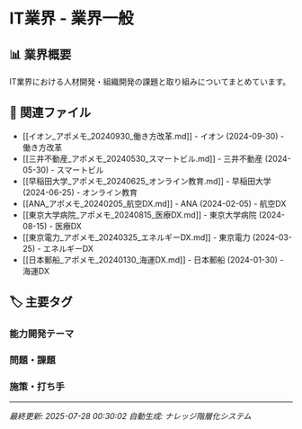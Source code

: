 # IT業界 - 業界一般

## 📊 業界概要

IT業界における人材開発・組織開発の課題と取り組みについてまとめています。

## 📁 関連ファイル

- [[イオン_アポメモ_20240930_働き方改革.md]] - イオン (2024-09-30) - 働き方改革
- [[三井不動産_アポメモ_20240530_スマートビル.md]] - 三井不動産 (2024-05-30) - スマートビル
- [[早稲田大学_アポメモ_20240625_オンライン教育.md]] - 早稲田大学 (2024-06-25) - オンライン教育
- [[ANA_アポメモ_20240205_航空DX.md]] - ANA (2024-02-05) - 航空DX
- [[東京大学病院_アポメモ_20240815_医療DX.md]] - 東京大学病院 (2024-08-15) - 医療DX
- [[東京電力_アポメモ_20240325_エネルギーDX.md]] - 東京電力 (2024-03-25) - エネルギーDX
- [[日本郵船_アポメモ_20240130_海運DX.md]] - 日本郵船 (2024-01-30) - 海運DX


## 🏷️ 主要タグ

### 能力開発テーマ
<!-- この業界でよく見られるテーマが自動生成されます -->

### 問題・課題
<!-- この業界特有の課題が自動生成されます -->

### 施策・打ち手
<!-- この業界で効果的な施策が自動生成されます -->

---
*最終更新: 2025-07-28 00:30:02*
*自動生成: ナレッジ階層化システム*
